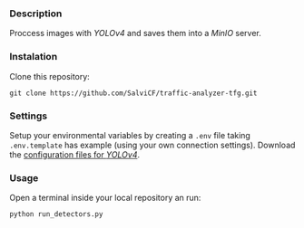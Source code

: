 ### Description
Proccess images with *YOLOv4* and saves them into a *MinIO* server.

### Instalation
Clone this repository:
```shell
git clone https://github.com/SalviCF/traffic-analyzer-tfg.git
```

### Settings
Setup your environmental variables by creating a `.env` file taking `.env.template` has example (using your own connection settings).
Download the [configuration files for *YOLOv4*](https://drive.google.com/drive/folders/1ZLlNqTUirG8Kfm-LftFJ67dkCz4xFa28).

### Usage
Open a terminal inside your local repository an run:
```shell
python run_detectors.py
```
